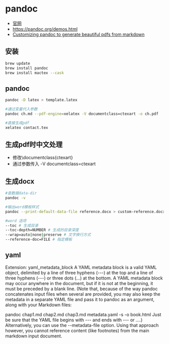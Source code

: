 # pandoc

* [官网](https://pandoc.org/)
* https://pandoc.org/demos.html
* [Customizing pandoc to generate beautiful pdfs from markdown](https://dev.to/learnbyexample/customizing-pandoc-to-generate-beautiful-pdfs-from-markdown-3lbj)

## 安装

```sh
brew update
brew install pandoc
brew install mactex --cask

```

## pandoc

```sh
pandoc -D latex > template.latex 

#通过变量代入参数
pandoc ch.md --pdf-engine=xelatex -V documentclass=ctexart -o ch.pdf 

#直接生成pdf
xelatex contact.tex
```

## 生成pdf时中文处理

* 修改\documentclass{ctexart}
* 通过参数传入 -V documentclass=ctexart

## 生成docx

```sh
#查数据data-dir
pandoc -v 

#输出word模板样式
pandoc --print-default-data-file reference.docx > custom-reference.docx

#word 选项
--toc # 生成目录
--toc-depth=NUMBER # 生成的目录深度
--wrap=auto|none|preserve # 文字换行方式
--reference-doc=FILE # 指定模板

```

## yaml

Extension: yaml_metadata_block
A YAML metadata block is a valid YAML object, delimited by a line of three hyphens (---) at the top and a line of three hyphens (---) or three dots (...) at the bottom. A YAML metadata block may occur anywhere in the document, but if it is not at the beginning, it must be preceded by a blank line. (Note that, because of the way pandoc concatenates input files when several are provided, you may also keep the metadata in a separate YAML file and pass it to pandoc as an argument, along with your Markdown files:

pandoc chap1.md chap2.md chap3.md metadata.yaml -s -o book.html
Just be sure that the YAML file begins with --- and ends with --- or ....) Alternatively, you can use the --metadata-file option. Using that approach however, you cannot reference content (like footnotes) from the main markdown input document.